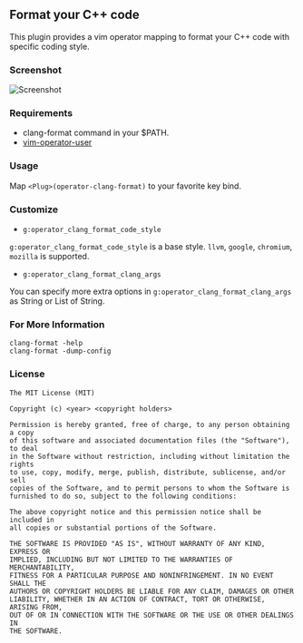 ## Format your C++ code

This plugin provides a vim operator mapping to format your C++ code with specific coding style.

### Screenshot

![Screenshot](http://gifzo.net/BTZFDliMJSa.gif)

### Requirements

- clang-format command in your $PATH.
- [vim-operator-user](https://github.com/kana/vim-operator-user)

### Usage

Map `<Plug>(operator-clang-format)` to your favorite key bind.

### Customize

- `g:operator_clang_format_code_style`

`g:operator_clang_format_code_style` is a base style.
`llvm`, `google`, `chromium`, `mozilla` is supported.

- `g:operator_clang_format_clang_args`

You can specify more extra options in `g:operator_clang_format_clang_args` as String or List of String.

### For More Information

```
clang-format -help
clang-format -dump-config
```

### License

    The MIT License (MIT)

    Copyright (c) <year> <copyright holders>

    Permission is hereby granted, free of charge, to any person obtaining a copy
    of this software and associated documentation files (the "Software"), to deal
    in the Software without restriction, including without limitation the rights
    to use, copy, modify, merge, publish, distribute, sublicense, and/or sell
    copies of the Software, and to permit persons to whom the Software is
    furnished to do so, subject to the following conditions:

    The above copyright notice and this permission notice shall be included in
    all copies or substantial portions of the Software.

    THE SOFTWARE IS PROVIDED "AS IS", WITHOUT WARRANTY OF ANY KIND, EXPRESS OR
    IMPLIED, INCLUDING BUT NOT LIMITED TO THE WARRANTIES OF MERCHANTABILITY,
    FITNESS FOR A PARTICULAR PURPOSE AND NONINFRINGEMENT. IN NO EVENT SHALL THE
    AUTHORS OR COPYRIGHT HOLDERS BE LIABLE FOR ANY CLAIM, DAMAGES OR OTHER
    LIABILITY, WHETHER IN AN ACTION OF CONTRACT, TORT OR OTHERWISE, ARISING FROM,
    OUT OF OR IN CONNECTION WITH THE SOFTWARE OR THE USE OR OTHER DEALINGS IN
    THE SOFTWARE.
